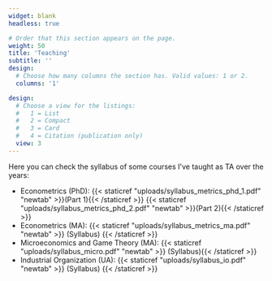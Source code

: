 ```yaml
---
widget: blank
headless: true

# Order that this section appears on the page.
weight: 50
title: 'Teaching'
subtitle: ''
design:
  # Choose how many columns the section has. Valid values: 1 or 2.
  columns: '1'

design:
  # Choose a view for the listings:
  #   1 = List
  #   2 = Compact
  #   3 = Card
  #   4 = Citation (publication only)
  view: 3
---
```


Here you can check the syllabus of some courses I've taught as TA over the years:

- Econometrics (PhD): {{< staticref "uploads/syllabus_metrics_phd_1.pdf" "newtab" >}}(Part 1){{< /staticref >}} {{< staticref "uploads/syllabus_metrics_phd_2.pdf" "newtab" >}}(Part 2){{< /staticref >}}
- Econometrics (MA): {{< staticref "uploads/syllabus_metrics_ma.pdf" "newtab" >}} (Syllabus) {{< /staticref >}}
- Microeconomics and Game Theory (MA): {{< staticref "uploads/syllabus_micro.pdf" "newtab" >}} (Syllabus){{< /staticref >}}
- Industrial Organization (UA): {{< staticref "uploads/syllabus_io.pdf" "newtab" >}} (Syllabus) {{< /staticref >}}